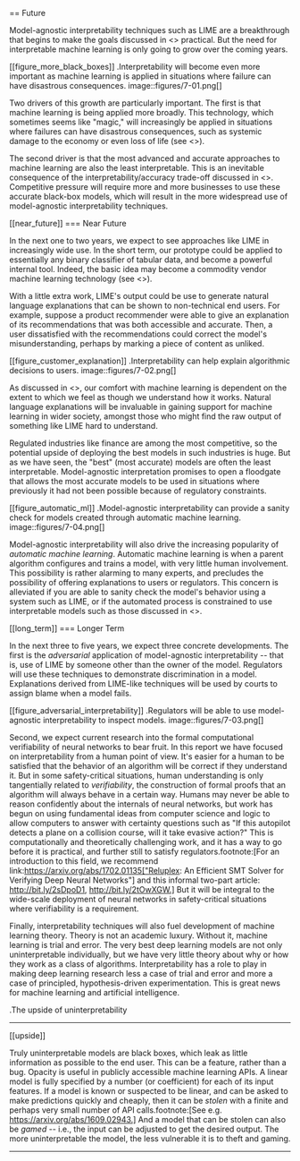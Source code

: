== Future

Model-agnostic interpretability techniques such as LIME are a breakthrough that
begins to make the goals discussed in <<why>> practical. But the need for
interpretable machine learning is only going to grow over the coming years.

[[figure_more_black_boxes]]
.Interpretability will become even more important as machine learning is applied in situations where failure can have disastrous consequences.
image::figures/7-01.png[]

Two drivers of this growth are particularly important. The first is that
machine learning is being applied more broadly. This technology, which
sometimes seems like "magic," will increasingly be applied in situations where
failures can have disastrous consequences, such as systemic damage to the
economy or even loss of life (see <<safety>>).

The second driver is that the most advanced and accurate approaches to machine
learning are also the least interpretable. This is an inevitable consequence of
the interpretability/accuracy trade-off discussed in <<downside>>. Competitive
pressure will require more and more businesses to use these accurate black-box
models, which will result in the more widespread use of model-agnostic
interpretability techniques.

[[near_future]]
=== Near Future

In the next one to two years, we expect to see approaches like LIME in
increasingly wide use. In the short term, our prototype could be applied to
essentially any binary classifier of tabular data, and become a powerful
internal tool. Indeed, the basic idea may become a commodity vendor machine
learning technology (see <<vendors>>).

With a little extra work, LIME's output could be use to generate natural
language explanations that can be shown to non-technical end users. For
example, suppose a product recommender were able to give an explanation of its
recommendations that was both accessible and accurate. Then, a user
dissatisfied with the recommendations could correct the model's
misunderstanding, perhaps by marking a piece of content as unliked.

[[figure_customer_explanation]]
.Interpretability can help explain algorithmic decisions to users.
image::figures/7-02.png[]

As discussed in <<safety>>, our comfort with machine learning is dependent on
the extent to which we feel as though we understand how it works. Natural
language explanations will be invaluable in gaining support for machine
learning in wider society, amongst those who might find the raw output of
something like LIME hard to understand.

Regulated industries like finance are among the most competitive, so the
potential upside of deploying the best models in such industries is huge. But
as we have seen, the "best" (most accurate) models are often the least
interpretable. Model-agnostic interpretation promises to open a floodgate that
allows the most accurate models to be used in situations where previously it
had not been possible because of regulatory constraints.

[[figure_automatic_ml]]
.Model-agnostic interpretability can provide a sanity check for models created through automatic machine learning.
image::figures/7-04.png[]

Model-agnostic interpretability will also drive the increasing popularity of
_automatic machine learning_. Automatic machine learning is when a parent
algorithm configures and trains a model, with very little human involvement.
This possibility is rather alarming to many experts, and precludes the
possibility of offering explanations to users or regulators. This concern is
alleviated if you are able to sanity check the model's behavior using a system
such as LIME, or if the automated process is constrained to use interpretable
models such as those discussed in <<whitebox>>.

[[long_term]]
=== Longer Term

In the next three to five years, we expect three concrete developments. The
first is the _adversarial_ application of model-agnostic interpretability --
that is, use of LIME by someone other than the owner of the model. Regulators
will use these techniques to demonstrate discrimination in a model.
Explanations derived from LIME-like techniques will be used by courts to assign
blame when a model fails.

[[figure_adversarial_interpretability]]
.Regulators will be able to use model-agnostic interpretability to inspect models.
image::figures/7-03.png[]

Second, we expect current research into the formal computational verifiability
of neural networks to bear fruit. In this report we have focused on
interpretability from a human point of view. It's easier for a human to be
satisfied that the behavior of an algorithm will be correct if they understand
it. But in some safety-critical situations, human understanding is only
tangentially related to _verifiability_, the construction of formal proofs that
an algorithm will always behave in a certain way. Humans may never be able to
reason confidently about the internals of neural networks, but work has begun
on using fundamental ideas from computer science and logic to allow computers
to answer with certainty questions such as "If this autopilot detects a plane
on a collision course, will it take evasive action?" This is computationally
and theoretically challenging work, and it has a way to go before it is
practical, and further still to satisfy regulators.footnote:[For an
introduction to this field, we recommend
link:https://arxiv.org/abs/1702.01135["Reluplex: An Efficient SMT Solver for
Verifying Deep Neural Networks"] and this informal two-part article:
http://bit.ly/2sDpoD1, http://bit.ly/2tOwXGW.] But it will be integral to the
wide-scale deployment of neural networks in safety-critical situations where
verifiability is a requirement.

Finally, interpretability techniques will also fuel development of machine
learning theory. Theory is not an academic luxury. Without it, machine learning
is trial and error. The very best deep learning models are not only
uninterpretable individually, but we have very little theory about why or how
they work as a class of algorithms. Interpretability has a role to play in
making deep learning research less a case of trial and error and more a case of
principled, hypothesis-driven experimentation. This is great news for machine
learning and artificial intelligence.

.The upside of uninterpretability
****
[[upside]]

Truly uninterpretable models are black boxes, which leak as little information
as possible to the end user. This can be a feature, rather than a bug. Opacity
is useful in publicly accessible machine learning APIs. A linear model is fully
specified by a number (or coefficient) for each of its input features. If a
model is known or suspected to be linear, and can be asked to make predictions
quickly and cheaply, then it can be _stolen_ with a finite and perhaps very
small number of API calls.footnote:[See e.g. https://arxiv.org/abs/1609.02943.]
And a model that can be stolen can also be _gamed_ -- i.e., the input can be
adjusted to get the desired output. The more uninterpretable the model, the
less vulnerable it is to theft and gaming.
****
